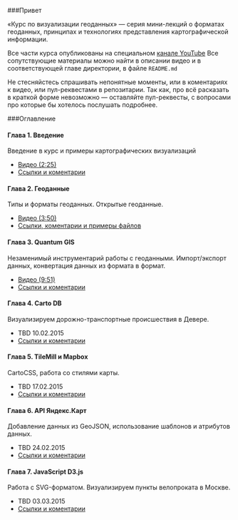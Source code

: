 ###Привет

«Курс по визуализации геоданных» — серия мини-лекций о форматах геоданных, принципах и технологиях представления картографической информации. 

Все части курса опубликованы на специальном [канале YouTube](http://www.youtube.com/channel/UC0dYspc41YpX2BRygT-L3Pg/)
Все сопутствующие материалы можно найти в описании видео и в соответствующей главе директории, в файле `README.md`

Не стесняйстесь спрашивать непонятные моменты, или в коментариях к видео, или пул-реквестами в репозитарии. Так как, про всё расказать в краткой форме невозможно — оставляйте пул-реквесты, с вопросами про которые бы хотелось послушать подробнее. 

###Оглавление

#### Глава 1. Введение
Введение в курс и примеры картографических визуализаций
* [Видео (2:25)](http://youtu.be/KmtLUrtxviE)
* [Ссылки и коментарии](https://github.com/minikarma/geotalk/tree/master/chapter1)

#### Глава 2. Геоданные
Типы и форматы геоданных. Открытые геоданные.
* [Видео (3:50)](http://youtu.be/7c9Et_CkF1c)
* [Ссылки, коментарии и примеры файлов](https://github.com/minikarma/geotalk/tree/master/chapter2)

#### Глава 3. Quantum GIS
Незаменимый инструментарий работы с геоданными. Импорт/экспорт данных, конвертация данных из формата в формат.
* [Видео (9:51)](http://youtu.be/WNZhxrCGVsU)
* [Ссылки и коментарии](https://github.com/minikarma/geotalk/tree/master/chapter3)  

#### Глава 4. Carto DB
Визуализируем дорожно-транспортные происшествия в Девере. 
* TBD 10.02.2015
* [Ссылки и коментарии](https://github.com/minikarma/geotalk/tree/master/chapter4)  

#### Глава 5. TileMill и Mapbox
CartoCSS, работа со стилями карты.
* TBD 17.02.2015
* [Ссылки и коментарии](https://github.com/minikarma/geotalk/tree/master/chapter5)  


#### Глава 6. API Яндекс.Карт
Добавление данных из GeoJSON, использование шаблонов и атрибутов данных. 
* TBD 24.02.2015
* [Ссылки и коментарии](https://github.com/minikarma/geotalk/tree/master/chapter6)  

#### Глава 7. JavaScript D3.js
Работа с SVG-форматом. Визуализируем пункты велопроката в Москве.
* TBD 03.03.2015
* [Ссылки и коментарии](https://github.com/minikarma/geotalk/tree/master/chapter7)  

